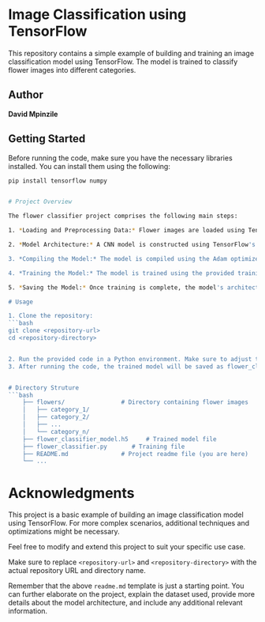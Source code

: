# Image Classification using TensorFlow

This repository contains a simple example of building and training an image classification model using TensorFlow. The model is trained to classify flower images into different categories.

## Author

**David Mpinzile**

## Getting Started

Before running the code, make sure you have the necessary libraries installed. You can install them using the following:

```bash
pip install tensorflow numpy


# Project Overview

The flower classifier project comprises the following main steps:

1. *Loading and Preprocessing Data:* Flower images are loaded using TensorFlow's `ImageDataGenerator` with data augmentation techniques applied to enhance the model's ability to generalize from the limited training data.

2. *Model Architecture:* A CNN model is constructed using TensorFlow's Sequential API. The model architecture involves convolutional layers for feature extraction, max-pooling layers for down-sampling, and a fully connected layer for classification.

3. *Compiling the Model:* The model is compiled using the Adam optimizer and categorical cross-entropy loss function, which is suitable for multi-class classification tasks like this.

4. *Training the Model:* The model is trained using the provided training dataset. During training, the model's performance is monitored using a separate validation dataset to prevent overfitting.

5. *Saving the Model:* Once training is complete, the model's architecture and learned weights are saved in the `flower_classifier_model.h5` file. This saved model can be used for inference on new flower images.

# Usage

1. Clone the repository:
```bash
git clone <repository-url>
cd <repository-directory>


2. Run the provided code in a Python environment. Make sure to adjust the paths and hyperparameters according to your setup.
3. After running the code, the trained model will be saved as flower_classifier_model.h5.


# Directory Struture
```bash
	├── flowers/                # Directory containing flower images
	│   ├── category_1/
	│   ├── category_2/
	│   ├── ...
	│   └── category_n/
	├── flower_classifier_model.h5     # Trained model file
	├── flower_classifier.py 	   # Training file
	├── README.md               # Project readme file (you are here)
	└── ...
```

# Acknowledgments

This project is a basic example of building an image classification model using TensorFlow. For more complex scenarios, additional techniques and optimizations might be necessary.

Feel free to modify and extend this project to suit your specific use case.


Make sure to replace `<repository-url>` and `<repository-directory>` with the actual repository URL and directory name.

Remember that the above `readme.md` template is just a starting point. You can further elaborate on the project, explain the dataset used, provide more details about the model architecture, and include any additional relevant information.
